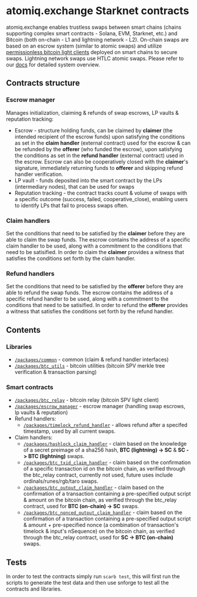 # atomiq.exchange Starknet contracts

atomiq.exchange enables trustless swaps between smart chains (chains supporting complex smart contracts - Solana, EVM, Starknet, etc.) and Bitcoin (both on-chain - L1 and lightning network - L2). On-chain swaps are based on an escrow system (similar to atomic swaps) and utilize [permissionless bitcoin light clients](/packages/btc_relay) deployed on smart chains to secure swaps. Lightning network swaps use HTLC atomic swaps. Please refer to our [docs](https://docs.atomiq.exchange/) for detailed system overview.

## Contracts structure

### Escrow manager

Manages initialization, claiming & refunds of swap escrows, LP vaults & reputation tracking:
- Escrow - structure holding funds, can be claimed by __claimer__ (the intended recipient of the escrow funds) upon satisfying the conditions as set in the __claim handler__ (external contract) used for the escrow & can be refunded by the __offerer__ (who funded the escrow), upon satisfying the conditions as set in the __refund handler__ (external contract) used in the escrow. Escrow can also be cooperatively closed with the __claimer__'s signature, immediately returning funds to __offerer__ and skipping refund handler verification.
- LP vault - funds deposited into the smart contract by the LPs (intermediary nodes), that can be used for swaps
- Reputation tracking - the contract tracks count & volume of swaps with a specific outcome (success, failed, cooperative_close), enabling users to identify LPs that fail to process swaps often.

### Claim handlers

Set the conditions that need to be satisfied by the __claimer__ before they are able to claim the swap funds. The escrow contains the address of a specific claim handler to be used, along with a commitment to the conditions that need to be satisified. In order to claim the __claimer__ provides a witness that satisfies the conditions set forth by the claim handler.

### Refund handlers

Set the conditions that need to be satisfied by the __offerer__ before they are able to refund the swap funds. The escrow contains the address of a specific refund handler to be used, along with a commitment to the conditions that need to be satisified. In order to refund the __offerer__ provides a witness that satisfies the conditions set forth by the refund handler.

## Contents

### Libraries

- [`/packages/common`](/packages/common) - common (claim & refund handler interfaces)
- [`/packages/btc_utils`](/packages/btc_utils) - bitcoin utilities (bitcoin SPV merkle tree verification & transaction parsing)

### Smart contracts

- [`/packages/btc_relay`](/packages/btc_relay) - bitcoin relay (bitcoin SPV light client)
- [`/packages/escrow_manager`](/packages/escrow_manager) - escrow manager (handling swap escrows, lp vaults & reputation)
- Refund handlers:
    - [`/packages/timelock_refund_handler`](/packages/timelock_refund_handler) - allows refund after a specifed timestamp, used by all current swaps.
- Claim handlers:
    - [`/packages/hashlock_claim_handler`](/packages/hashlock_claim_handler) - claim based on the knowledge of a secret preimage of a sha256 hash, __BTC (lightning) -> SC__ & __SC -> BTC (lightning)__ swaps.
    - [`/packages/btc_txid_claim_handler`](/packages/btc_txid_claim_handler) - claim based on the confirmation of a specific transaction id on the bitcoin chain, as verified through the btc_relay contract, currently not used, future uses include ordinals/runes/rgb/taro swaps.
    - [`/packages/btc_output_claim_handler`](/packages/btc_output_claim_handler) - claim based on the confirmation of a transaction containing a pre-specified output script & amount on the bitcoin chain, as verified through the btc_relay contract, used for __BTC (on-chain) -> SC__ swaps.
    - [`/packages/btc_nonced_output_claim_handler`](/packages/btc_nonced_output_claim_handler) - claim based on the confirmation of a transaction containing a pre-specified output script & amount + pre-specified nonce (a combination of transaction's timelock & input's nSequence) on the bitcoin chain, as verified through the btc_relay contract, used for __SC -> BTC (on-chain)__ swaps.

## Tests

In order to test the contracts simply run `scarb test`, this will first run the scripts to generate the test data and then use snforge to test all the contracts and libraries.
